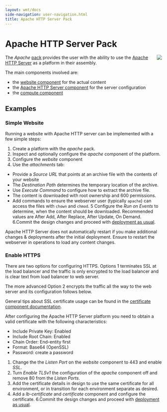 ```yaml
---
layout: wmt/docs
side-navigation: user-navigation.html
title: Apache HTTP Server Pack
---
```


# Apache HTTP Server Pack

<img src="/assets/img/logos/integrations/apache.png" align="right"/>

The _Apache_ [pack](./packs.html) provides the user with the ability to use the
[Apache HTTP Server](http://httpd.apache.org/) as a platform in their assembly.

The main components involved are:

- the [website component](./website-component.html) for the actual content
- the [Apache HTTP Server component](./apache-http-server-component.html) for the server configuration
- the [compute component](./compute-component.html)

## Examples

### Simple Website

Running a website with Apache HTTP server can be implemented with a few simple steps:

1. Create a platform with the _apache_ pack.
2. Inspect and optionally configure the _apache_ component of the platform.
3. Configure the _website_ component
4. Use the _attachments_ tab:
  - Provide a _Source URL_ that points at an archive file with the contents of your website
  - The _Destination Path_ determines the temporary location of the archive.
  - Use _Execute Command_ to configure how to extract the archive file.
  - The content is downloaded with root ownership and 600 permissions.
  - Add commands to ensure the webserver user (typically `apache`) can access the files with `chown` and `chmod`.
5 Configure the _Run on Events_ to determine, when the content should be downloaded. Recommended values are After Add,
After Replace, After Update, On Demand.
6.Commit the design changes and proceed with [deployment as usual](./components.html).

Apache HTTP Server does not automatically restart if you make additional changes & deployments after the initial
deployment. Ensure to restart the webserver in operations to load any content changes.

### Enable HTTPS


There are two options for configuring HTTPS. Options 1 terminates SSL at the load balancer and the traffic is only
encrypted to the load balancer and is clear text from load balancer to web server.

The more advanced Option 2 encrypts the traffic all the way to the web server and its configuration follows below.

General tips about SSL certificate usage can be found in the
[certificate component documentation](./certificate-component.html).

After configuring the Apache HTTP Server platform you need to obtain a valid certificate with the following
characteristics:

* Include Private Key: Enabled
* Include Root Chain: Enabled
* Chain Order: End-entity first
* Format: Base64 (OpenSSL)
* Password: create a password

1. Change the the _Listen Port_ on the _website_ component to 443 and enable _SSL_.
2. Turn _Enable TLSv1_ the configuration of the _apache_ component off and remove 80 from the _Listen Ports_.
3. Add the certificate details in design to use the same certificate for all environment, or in transition for each
environment separate as desired.
5. Add a _lb-certificate_ and _certificate_ component and configure the certificate.
6.Commit the design changes and proceed with [deployment as usual](./components.html).
